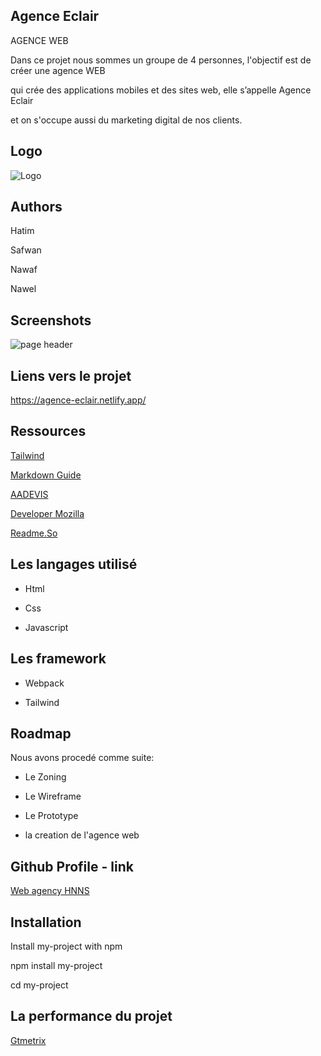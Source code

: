 ## Agence Eclair

AGENCE WEB

Dans ce projet nous sommes un groupe de 4 personnes, l'objectif est de créer une agence WEB

qui crée des applications mobiles et des sites web, elle s’appelle Agence Eclair

et on s'occupe aussi du marketing digital de nos clients.

## Logo

![Logo](https://media.discordapp.net/attachments/1004324136090349609/1017431086688649227/logo-eclair_1.png)

## Authors

Hatim

Safwan

Nawaf

Nawel

## Screenshots

![page header](https://cdn.discordapp.com/attachments/1011554042599706634/1017404736447709194/Agence-clair.png)

## Liens vers le projet

https://agence-eclair.netlify.app/

## Ressources

[Tailwind](https://tailwindcss.com/)

[Markdown Guide](https://www.markdownguide.org/)

[AADEVIS](https://www.adevis.fr/)

[Developer Mozilla](https://developer.mozilla.org/en-US/)

[Readme.So](https://readme.so/fr)

## Les langages utilisé

- Html

- Css

- Javascript

## Les framework

- Webpack

- Tailwind

## Roadmap

Nous avons procedé comme suite:

- Le Zoning

- Le Wireframe

- Le Prototype

- la creation de l'agence web

## Github Profile - link

[Web agency HNNS](https://github.com/webagencyhnns/app)

## Installation

Install my-project with npm

  npm install my-project
  
  cd my-project



## La performance du projet

[Gtmetrix](https://gtmetrix.com/reports/agence-eclair.netlify.app/VqMhfSQn/)
